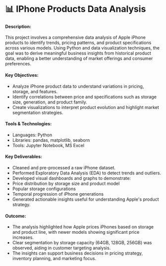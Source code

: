 
# 📊 IPhone Products Data Analysis

#### Description:
This project involves a comprehensive data analysis of Apple iPhone products to identify trends, pricing patterns, and product specifications across various models. Using Python and data visualization techniques, the goal was to derive meaningful business insights from historical product data, enabling a better understanding of market offerings and consumer preferences.

#### Key Objectives:

- Analyze iPhone product data to understand variations in pricing, storage, and features.
- Identify correlations between price and specifications such as storage size, generation, and product family.
- Create visualizations to interpret product evolution and highlight market segmentation strategies.

#### Tools & Technologies:

- Languages: Python
- Libraries: pandas, matplotlib, seaborn
- Tools: Jupyter Notebook, MS Excel

#### Key Deliverables:

- Cleaned and pre-processed a raw iPhone dataset.
- Performed Exploratory Data Analysis (EDA) to detect trends and outliers.
- Developed visual dashboards and graphs to demonstrate:
- Price distribution by storage size and product model
- Popular storage configurations
- Temporal progression of iPhone generations
- Generated actionable insights useful for understanding Apple's product strategy.

#### Outcome:

- The analysis highlighted how Apple prices iPhones based on storage and product line, with newer models showing significant price increases.
- Clear segmentation by storage capacity (64GB, 128GB, 256GB) was observed, aiding in customer targeting analysis.
- The insights can support business decisions in pricing strategy, inventory planning, and marketing focus.

